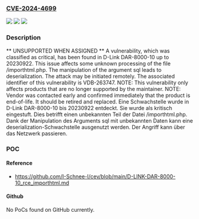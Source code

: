 ### [CVE-2024-4699](https://cve.mitre.org/cgi-bin/cvename.cgi?name=CVE-2024-4699)
![](https://img.shields.io/static/v1?label=Product&message=DAR-8000-10&color=blue)
![](https://img.shields.io/static/v1?label=Version&message=20230922%20&color=brightgreen)
![](https://img.shields.io/static/v1?label=Vulnerability&message=CWE-502%20Deserialization&color=brightgreen)

### Description

** UNSUPPORTED WHEN ASSIGNED ** A vulnerability, which was classified as critical, has been found in D-Link DAR-8000-10 up to 20230922. This issue affects some unknown processing of the file /importhtml.php. The manipulation of the argument sql leads to deserialization. The attack may be initiated remotely. The associated identifier of this vulnerability is VDB-263747. NOTE: This vulnerability only affects products that are no longer supported by the maintainer. NOTE: Vendor was contacted early and confirmed immediately that the product is end-of-life. It should be retired and replaced.
Eine Schwachstelle wurde in D-Link DAR-8000-10 bis 20230922 entdeckt. Sie wurde als kritisch eingestuft. Dies betrifft einen unbekannten Teil der Datei /importhtml.php. Dank der Manipulation des Arguments sql mit unbekannten Daten kann eine deserialization-Schwachstelle ausgenutzt werden. Der Angriff kann über das Netzwerk passieren.

### POC

#### Reference
- https://github.com/I-Schnee-I/cev/blob/main/D-LINK-DAR-8000-10_rce_importhtml.md

#### Github
No PoCs found on GitHub currently.

